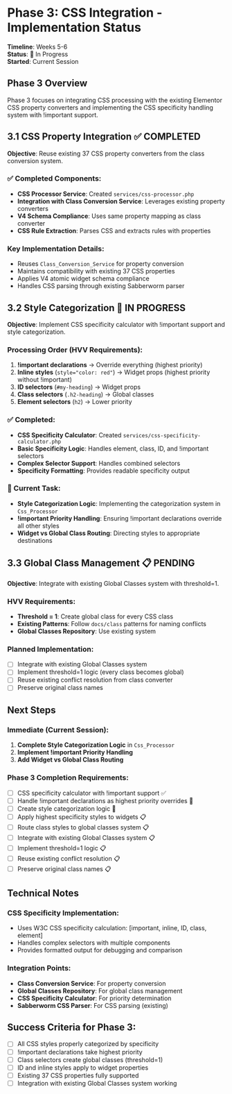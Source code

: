# Phase 3: CSS Integration - Implementation Status

**Timeline**: Weeks 5-6  
**Status**: 🚧 In Progress  
**Started**: Current Session

## Phase 3 Overview

Phase 3 focuses on integrating CSS processing with the existing Elementor CSS property converters and implementing the CSS specificity handling system with !important support.

## 3.1 CSS Property Integration ✅ COMPLETED

**Objective**: Reuse existing 37 CSS property converters from the class conversion system.

### ✅ Completed Components:
- **CSS Processor Service**: Created `services/css-processor.php` 
- **Integration with Class Conversion Service**: Leverages existing property converters
- **V4 Schema Compliance**: Uses same property mapping as class converter
- **CSS Rule Extraction**: Parses CSS and extracts rules with properties

### Key Implementation Details:
- Reuses `Class_Conversion_Service` for property conversion
- Maintains compatibility with existing 37 CSS properties
- Applies V4 atomic widget schema compliance
- Handles CSS parsing through existing Sabberworm parser

## 3.2 Style Categorization 🚧 IN PROGRESS

**Objective**: Implement CSS specificity calculator with !important support and style categorization.

### Processing Order (HVV Requirements):
1. **!important declarations** → Override everything (highest priority)
2. **Inline styles** (`style="color: red"`) → Widget props (highest priority without !important)
3. **ID selectors** (`#my-heading`) → Widget props
4. **Class selectors** (`.h2-heading`) → Global classes 
5. **Element selectors** (`h2`) → Lower priority

### ✅ Completed:
- **CSS Specificity Calculator**: Created `services/css-specificity-calculator.php`
- **Basic Specificity Logic**: Handles element, class, ID, and !important selectors
- **Complex Selector Support**: Handles combined selectors
- **Specificity Formatting**: Provides readable specificity output

### 🚧 Current Task:
- **Style Categorization Logic**: Implementing the categorization system in `Css_Processor`
- **!important Priority Handling**: Ensuring !important declarations override all other styles
- **Widget vs Global Class Routing**: Directing styles to appropriate destinations

## 3.3 Global Class Management 📋 PENDING

**Objective**: Integrate with existing Global Classes system with threshold=1.

### HVV Requirements:
- **Threshold = 1**: Create global class for every CSS class
- **Existing Patterns**: Follow `docs/class` patterns for naming conflicts
- **Global Classes Repository**: Use existing system

### Planned Implementation:
- [ ] Integrate with existing Global Classes system
- [ ] Implement threshold=1 logic (every class becomes global)
- [ ] Reuse existing conflict resolution from class converter
- [ ] Preserve original class names

## Next Steps

### Immediate (Current Session):
1. **Complete Style Categorization Logic** in `Css_Processor`
2. **Implement !important Priority Handling**
3. **Add Widget vs Global Class Routing**

### Phase 3 Completion Requirements:
- [ ] CSS specificity calculator with !important support ✅
- [ ] Handle !important declarations as highest priority overrides 🚧
- [ ] Create style categorization logic 🚧
- [ ] Apply highest specificity styles to widgets 📋
- [ ] Route class styles to global classes system 📋
- [ ] Integrate with existing Global Classes system 📋
- [ ] Implement threshold=1 logic 📋
- [ ] Reuse existing conflict resolution 📋
- [ ] Preserve original class names 📋

## Technical Notes

### CSS Specificity Implementation:
- Uses W3C CSS specificity calculation: [important, inline, ID, class, element]
- Handles complex selectors with multiple components
- Provides formatted output for debugging and comparison

### Integration Points:
- **Class Conversion Service**: For property conversion
- **Global Classes Repository**: For global class management
- **CSS Specificity Calculator**: For priority determination
- **Sabberworm CSS Parser**: For CSS parsing (existing)

## Success Criteria for Phase 3:
- [ ] All CSS styles properly categorized by specificity
- [ ] !important declarations take highest priority
- [ ] Class selectors create global classes (threshold=1)
- [ ] ID and inline styles apply to widget properties
- [ ] Existing 37 CSS properties fully supported
- [ ] Integration with existing Global Classes system working
